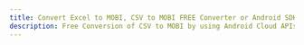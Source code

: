 ---title: Convert Excel to MOBI, CSV to MOBI FREE Converter or Android SDKdescription: Free Conversion of CSV to MOBI by using Android Cloud APIs & SDKs. Also Create, Edit & Render Microsoft Excel, CSV and SpreadsheetML worksheets or spreadsheet in the Cloud.---